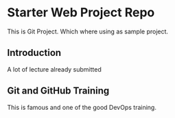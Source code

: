# Starter Web Project Repo
This is Git Project. Which where using as sample project.


## Introduction
A lot of lecture already submitted


## Git and GitHub Training
This is famous and one of the good DevOps training.